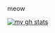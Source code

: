 meow

[![my gh stats](https://github-readme-stats.vercel.app/api?username=cottonrip)](https://github.com/anuraghazra/github-readme-stats)